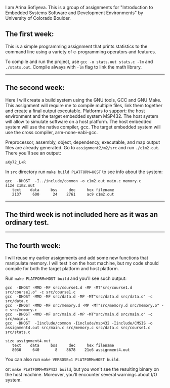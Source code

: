 I am Arina Sofiyeva. 
This is a group of assignments for "Introduction to Embedded Systems Software and Development Environments"
by University of Colorado Boulder.

<h2>The first week:</h2>
This is a simple programming assignment that prints statistics to the command line using a variety of c-programming operators and features.

To compile and run the project, use ``gcc -o stats.out stats.c -lm`` and ``./stats.out``.
Compile always with ``-lm`` flag to link the math library.

--------------------------------------------------------------------------
<h2>The second week:</h2>
Here I will create a build system using the GNU tools, GCC and GNU Make. 
This assignment will require me to compile multiple files, link them together and create a final output executable. 
Platforms to support: the host environment and the target embedded system MSP432. 
The host system will allow to simulate software on a host platform.
The host embedded system will use the native compiler, gcc. 
The target embedded system will use the cross compiler, arm-none-eabi-gcc.

Preprocessor, assembly, object, dependency, executable, and map output files are already generated.
Go to `assignment2/m2/src` and run `./c1m2.out`. There you'll see an output:
````
aXy72_L+R
````

In ``src`` directory run ``make build PLATFORM=HOST`` to see info about the system:
````
gcc  -DHOST  -I../include/common -o c1m2.out main.c memory.c
size c1m2.out
   text    data     bss     dec     hex filename
   2137     600      24    2761     ac9 c1m2.out
````
--------------------------------------------------------
<h2>The third week is not included here as it was an ordinary test.</h2>

----------------------------------------------------------
<h2>The fourth week:</h2>
I will reuse my earlier assignments and add some new functions that manipulate memory. 
I will test it on the host machine, but my code should compile for both the target platform and host platform.

Run ``make PLATFORM=HOST build`` and you'll see such output:
```
gcc  -DHOST -MMD -MF src/course1.d -MP -MT"src/course1.d src/course1.o" -c src/course1.c
gcc  -DHOST -MMD -MF src/data.d -MP -MT"src/data.d src/data.o" -c src/data.c
gcc  -DHOST -MMD -MF src/memory.d -MP -MT"src/memory.d src/memory.o" -c src/memory.c
gcc  -DHOST -MMD -MF src/main.d -MP -MT"src/main.d src/main.o" -c src/main.c
gcc  -DHOST  -Iinclude/common -Iinclude/msp432 -Iinclude/CMSIS -o assignment4.out src/main.c src/memory.c src/data.c src/course1.c src/stats.c

size assignment4.out
   text    data     bss     dec     hex filename
   8030     640       8    8678    21e6 assignment4.out

```
You can also run ``make VERBOSE=1 PLATFORM=HOST build``.

or: ``make PLATFORM=MSP432 build``, but you won't see the resulting binary on the host machine.
Moreover, you'll encounter several warnings about I/O system.
